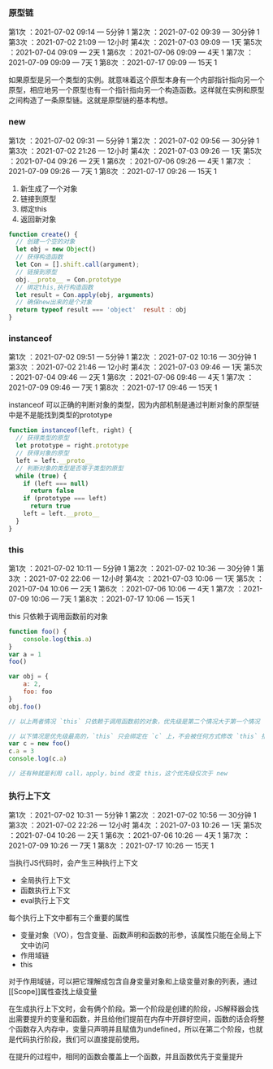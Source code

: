 ### 原型链    
第1次 ：2021-07-02 09:14 — 5分钟  1
第2次 ：2021-07-02 09:39 — 30分钟  1
第3次 ：2021-07-02 21:09 — 12小时
第4次 ：2021-07-03 09:09 — 1天
第5次 ：2021-07-04 09:09 — 2天  1
第6次 ：2021-07-06 09:09 — 4天  1
第7次 ：2021-07-09 09:09 — 7天  1
第8次 ：2021-07-17 09:09 — 15天  1

如果原型是另一个类型的实例。就意味着这个原型本身有一个内部指针指向另一个原型，相应地另一个原型也有一个指针指向另一个构造函数。这样就在实例和原型之间构造了一条原型链。这就是原型链的基本构想。

### new
第1次 ：2021-07-02 09:31 — 5分钟    1
第2次 ：2021-07-02 09:56 — 30分钟   1
第3次 ：2021-07-02 21:26 — 12小时
第4次 ：2021-07-03 09:26 — 1天
第5次 ：2021-07-04 09:26 — 2天    1
第6次 ：2021-07-06 09:26 — 4天   1
第7次 ：2021-07-09 09:26 — 7天  1
第8次 ：2021-07-17 09:26 — 15天  1

1. 新生成了一个对象
2. 链接到原型
3. 绑定this
4. 返回新对象

```JavaScript
function create() {
  // 创建一个空的对象
  let obj = new Object()
  // 获得构造函数
  let Con = [].shift.call(argument);
  // 链接到原型
  obj.__proto__ = Con.prototype
  // 绑定this,执行构造函数
  let result = Con.apply(obj, arguments)
  // 确保new出来的是个对象
  return typeof result === 'object'  result : obj
}
```

### instanceof
第1次 ：2021-07-02 09:51 — 5分钟  1
第2次 ：2021-07-02 10:16 — 30分钟  1
第3次 ：2021-07-02 21:46 — 12小时
第4次 ：2021-07-03 09:46 — 1天
第5次 ：2021-07-04 09:46 — 2天    1
第6次 ：2021-07-06 09:46 — 4天    1
第7次 ：2021-07-09 09:46 — 7天   1
第8次 ：2021-07-17 09:46 — 15天  1

instanceof 可以正确的判断对象的类型，因为内部机制是通过判断对象的原型链中是不是能找到类型的prototype
```JavaScript
function instanceof(left, right) {
  // 获得类型的原型
  let prototype = right.prototype
  // 获得对象的原型
  left = left.__proto__
  // 判断对象的类型是否等于类型的原型
  while (true) {
    if (left === null)
      return false
    if (prototype === left)
      return true
    left = left.__proto__
  }
}

```

### this
第1次 ：2021-07-02 10:11 — 5分钟       1
第2次 ：2021-07-02 10:36 — 30分钟      1
第3次 ：2021-07-02 22:06 — 12小时
第4次 ：2021-07-03 10:06 — 1天 
第5次 ：2021-07-04 10:06 — 2天   1
第6次 ：2021-07-06 10:06 — 4天   1
第7次 ：2021-07-09 10:06 — 7天   1
第8次 ：2021-07-17 10:06 — 15天  1

this 只依赖于调用函数前的对象
```JavaScript
function foo() {
	console.log(this.a)
}
var a = 1
foo()

var obj = {
	a: 2,
	foo: foo
}
obj.foo()

// 以上两者情况 `this` 只依赖于调用函数前的对象，优先级是第二个情况大于第一个情况

// 以下情况是优先级最高的，`this` 只会绑定在 `c` 上，不会被任何方式修改 `this` 指向
var c = new foo()
c.a = 3
console.log(c.a)

// 还有种就是利用 call，apply，bind 改变 this，这个优先级仅次于 new
```

### 执行上下文
第1次 ：2021-07-02 10:31 — 5分钟  1
第2次 ：2021-07-02 10:56 — 30分钟  1
第3次 ：2021-07-02 22:26 — 12小时
第4次 ：2021-07-03 10:26 — 1天
第5次 ：2021-07-04 10:26 — 2天   1
第6次 ：2021-07-06 10:26 — 4天   1
第7次 ：2021-07-09 10:26 — 7天   1
第8次 ：2021-07-17 10:26 — 15天  1

当执行JS代码时，会产生三种执行上下文
* 全局执行上下文
* 函数执行上下文
* eval执行上下文

每个执行上下文中都有三个重要的属性

* 变量对象（VO），包含变量、函数声明和函数的形参，该属性只能在全局上下文中访问
* 作用域链
* this

对于作用域链，可以把它理解成包含自身变量对象和上级变量对象的列表，通过[[Scope]]属性查找上级变量

在生成执行上下文时，会有俩个阶段。第一个阶段是创建的阶段，JS解释器会找出需要提升的变量和函数，并且给他们提前在内存中开辟好空间，函数的话会将整个函数存入内存中，变量只声明并且赋值为undefined，所以在第二个阶段，也就是代码执行阶段，我们可以直接提前使用。

在提升的过程中，相同的函数会覆盖上一个函数，并且函数优先于变量提升